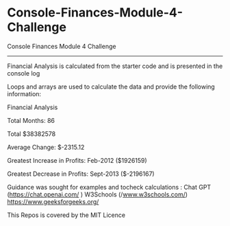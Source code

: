 # Console-Finances-Module-4-Challenge

Console Finances Module 4 Challenge

________________________

Financial Analysis is calculated from the starter code and is presented in the console log

Loops and arrays are used to calculate the data and provide the following information:

Financial Analysis

Total Months: 86                            

Total $38382578

Average Change: $-2315.12

Greatest Increase in Profits: Feb-2012 ($1926159)

Greatest Decrease in Profits: Sept-2013 ($-2196167)


Guidance was sought for examples and tocheck calculations : 
    Chat GPT (https://chat.openai.com/      ) 
    W3Schools (/www.w3schools.com/)
    https://www.geeksforgeeks.org/
    


This Repos is covered by the MIT Licence 


